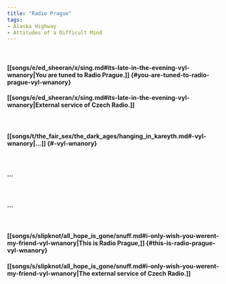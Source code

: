 ```yaml
---
title: "Radio Prague"
tags:
- Alaska Highway
- Attitudes of a Difficult Mind
---
```

&nbsp;
#### [[songs/e/ed_sheeran/x/sing.md#its-late-in-the-evening-vyl-wnanory|You are tuned to Radio Prague.]] {#you-are-tuned-to-radio-prague-vyl-wnanory}
#### [[songs/e/ed_sheeran/x/sing.md#its-late-in-the-evening-vyl-wnanory|External service of Czech Radio.]]
&nbsp;
#### [[songs/t/the_fair_sex/the_dark_ages/hanging_in_kareyth.md#-vyl-wnanory|...]] {#-vyl-wnanory}
&nbsp;
#### ...
&nbsp;
#### ...
&nbsp;
#### [[songs/s/slipknot/all_hope_is_gone/snuff.md#i-only-wish-you-werent-my-friend-vyl-wnanory|This is Radio Prague,]] {#this-is-radio-prague-vyl-wnanory}
#### [[songs/s/slipknot/all_hope_is_gone/snuff.md#i-only-wish-you-werent-my-friend-vyl-wnanory|The external service of Czech Radio.]]
